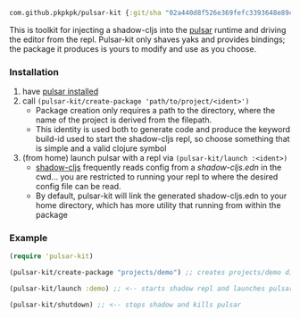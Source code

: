 ```clojure
com.github.pkpkpk/pulsar-kit {:git/sha "02a440d8f526e369fefc3393648e89cb30bd1264"}
```

This is toolkit for injecting a shadow-cljs into the [pulsar](https://github.com/pulsar-edit/pulsar) runtime and driving the editor from the repl. Pulsar-kit only shaves yaks and provides bindings; the package it produces is yours to modify and use as you choose.

### Installation
1) have [pulsar installed](https://github.com/pulsar-edit/pulsar/releases)
2) call `(pulsar-kit/create-package 'path/to/project/<ident>')`
   + Package creation only requires a path to the directory, where the name of the project is derived from the filepath.
   + This identity is used both to generate code and produce the keyword build-id used to start the shadow-cljs repl, so choose something that is simple and a valid clojure symbol
3) (from home) launch pulsar with a repl via `(pulsar-kit/launch :<ident>)`
   + [shadow-cljs](https://shadow-cljs.github.io/) frequently reads config from a *shadow-cljs.edn* in the cwd... you are restricted to running your repl to where the desired config file can be read.
   + By default, pulsar-kit will link the generated shadow-cljs.edn to your home directory, which has more utility that running from within the package

### Example

```clojure
(require 'pulsar-kit)

(pulsar-kit/create-package "projects/demo") ;; creates projects/demo directory, populates & links it to ppm

(pulsar-kit/launch :demo) ;; <-- starts shadow repl and launches pulsar with derived build-id

(pulsar-kit/shutdown) ;; <-- stops shadow and kills pulsar

```